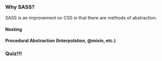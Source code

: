 ### Why SASS?

SASS is an improvement on CSS in that there are methods of abstraction.


#### Nesting


#### Procedural Abstraction (Interpolation, @mixin, etc.)


### Quiz!!!
